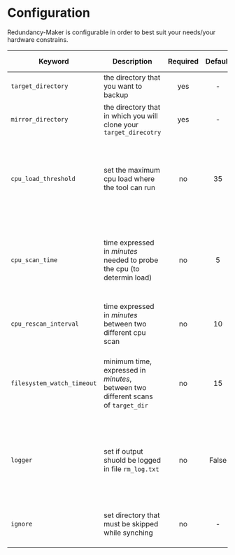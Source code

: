 # Configuration
Redundancy-Maker is configurable in order to best suit your needs/your hardware constrains.

|Keyword|Description|Required|Default|Additional Info|
|-------|-----------|:------:|:-----:|---------------|
|`target_directory`|the directory that you want to backup|yes|-|-|
|`mirror_directory`|the directory that in which you will clone your `target_direcotry`|yes|-|at firs lauch this directory **must be empty**|
|`cpu_load_threshold`|set the maximum cpu load where the tool can run |no|35|set the value accordingly to your cpu power. Recommended between 20 and 60. Integer required.|
|`cpu_scan_time`|time expressed in *minutes* needed to probe the cpu (to determin load)|no|5|increasing this value can reduce overall load of your cpu but increases inaccuracy. Integer required.|
|`cpu_rescan_interval`|time expressed in *minutes* between two different cpu scan|no|10|"  "  "|
|`filesystem_watch_timeout`|minimum time, expressed in *minutes*, between two different scans of `target_dir`|no|15|increasing this value can reduce overall load of your cpu but syncs occurs less often. Integer required.|
|`logger`|set if output shuold be logged in file `rm_log.txt`|no|False|advised to be enable on first lauch of the tool(if works correctly can be disabled). Required in case of bug report|
|`ignore`|set directory that must be skipped while synching|no|-|Can be specified multiple times for multiple direcotiries|